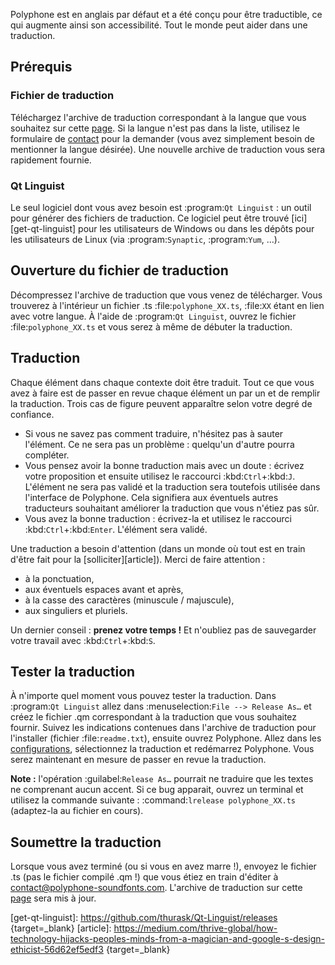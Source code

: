 Polyphone est en anglais par défaut et a été conçu pour être traductible, ce qui augmente ainsi son accessibilité.
Tout le monde peut aider dans une traduction.


## Prérequis


### Fichier de traduction


Téléchargez l'archive de traduction correspondant à la langue que vous souhaitez sur cette [page](download/translations).
Si la langue n'est pas dans la liste, utilisez le formulaire de [contact](contact) pour la demander (vous avez simplement besoin de mentionner la langue désirée).
Une nouvelle archive de traduction vous sera rapidement fournie.


### Qt Linguist


Le seul logiciel dont vous avez besoin est :program:`Qt Linguist`&nbsp;: un outil pour générer des fichiers de traduction.
Ce logiciel peut être trouvé [ici][get-qt-linguist] pour les utilisateurs de Windows ou dans les dépôts pour les utilisateurs de Linux (via :program:`Synaptic`, :program:`Yum`, …).


## Ouverture du fichier de traduction


Décompressez l'archive de traduction que vous venez de télécharger.
Vous trouverez à l'intérieur un fichier .ts :file:`polyphone_XX.ts`, :file:`XX` étant en lien avec votre langue.
À l'aide de :program:`Qt Linguist`, ouvrez le fichier :file:`polyphone_XX.ts` et vous serez à même de débuter la traduction.


## Traduction


Chaque élément dans chaque contexte doit être traduit.
Tout ce que vous avez à faire est de passer en revue chaque élément un par un et de remplir la traduction.
Trois cas de figure peuvent apparaître selon votre degré de confiance.

* Si vous ne savez pas comment traduire, n'hésitez pas à sauter l'élément.
  Ce ne sera pas un problème&nbsp;: quelqu'un d'autre pourra compléter.
* Vous pensez avoir la bonne traduction mais avec un doute&nbsp;: écrivez votre proposition et ensuite utilisez le raccourci :kbd:`Ctrl`+:kbd:`J`.
  L'élément ne sera pas validé et la traduction sera toutefois utilisée dans l'interface de Polyphone.
  Cela signifiera aux éventuels autres traducteurs souhaitant améliorer la traduction que vous n'étiez pas sûr.
* Vous avez la bonne traduction&nbsp;: écrivez-la et utilisez le raccourci :kbd:`Ctrl`+:kbd:`Enter`.
  L'élément sera validé.

Une traduction a besoin d'attention (dans un monde où tout est en train d'être fait pour la [solliciter][article]).
Merci de faire attention&nbsp;:

* à la ponctuation,
* aux éventuels espaces avant et après,
* à la casse des caractères (minuscule / majuscule),
* aux singuliers et pluriels.

Un dernier conseil&nbsp;: **prenez votre temps&nbsp;!**
Et n'oubliez pas de sauvegarder votre travail avec :kbd:`Ctrl`+:kbd:`S`.


## Tester la traduction


À n'importe quel moment vous pouvez tester la traduction.
Dans :program:`Qt Linguist` allez dans :menuselection:`File --> Release As…` et créez le fichier .qm correspondant à la traduction que vous souhaitez fournir.
Suivez les indications contenues dans l'archive de traduction pour l'installer (fichier :file:`readme.txt`), ensuite ouvrez Polyphone.
Allez dans les [configurations](manual/settings.md#doc_interface), sélectionnez la traduction et redémarrez Polyphone.
Vous serez maintenant en mesure de passer en revue la traduction.

**Note&nbsp;:** l'opération :guilabel:`Release As…` pourrait ne traduire que les textes ne comprenant aucun accent. Si ce bug apparait, ouvrez un terminal et utilisez la commande suivante&nbsp;: :command:`lrelease polyphone_XX.ts` (adaptez-la au fichier en cours).


## Soumettre la traduction


Lorsque vous avez terminé (ou si vous en avez marre&nbsp;!), envoyez le fichier .ts (pas le fichier compilé .qm&nbsp;!) que vous étiez en train d'éditer à <contact@polyphone-soundfonts.com>.
L'archive de traduction sur cette [page](download/translations) sera mis à jour.


[get-qt-linguist]: https://github.com/thurask/Qt-Linguist/releases {target=_blank}
[article]:         https://medium.com/thrive-global/how-technology-hijacks-peoples-minds-from-a-magician-and-google-s-design-ethicist-56d62ef5edf3 {target=_blank}
